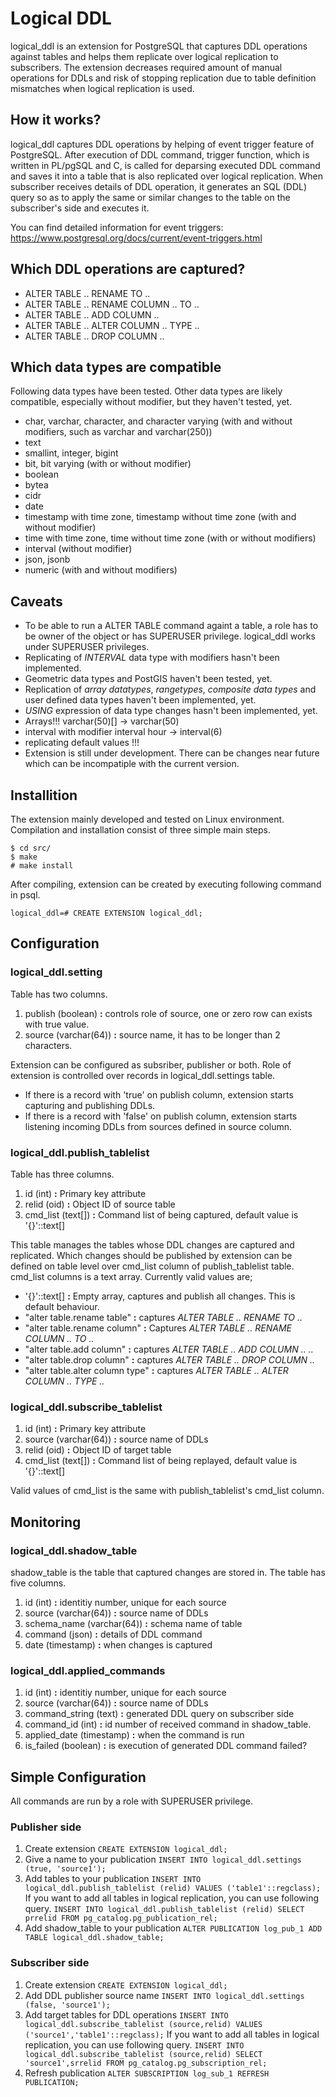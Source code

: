 # Logical DDL
logical_ddl is an extension for PostgreSQL that captures DDL operations against tables and helps them replicate over logical replication to subscribers. The extension decreases required amount of manual operations for DDLs and risk of stopping replication due to table definition mismatches when logical replication is used.

## How it works?
logical_ddl captures DDL operations by helping of event trigger feature of PostgreSQL. After execution of DDL command, trigger function, which is written in PL/pgSQL and C, is called for deparsing executed DDL command and saves it into a table that is also replicated over logical replication. When subscriber receives details of DDL operation, it generates an SQL (DDL) query so as to apply the same or similar changes to the table on the subscriber's side and executes it.

You can find detailed information for event triggers: https://www.postgresql.org/docs/current/event-triggers.html

## Which DDL operations are captured?
* ALTER TABLE .. RENAME TO ..
* ALTER TABLE .. RENAME COLUMN .. TO ..
* ALTER TABLE .. ADD COLUMN ..
* ALTER TABLE .. ALTER COLUMN .. TYPE ..
* ALTER TABLE .. DROP COLUMN ..

## Which data types are compatible
Following data types have been tested. Other data types are likely compatible, especially without modifier, but they haven't tested, yet.
* char, varchar, character, and character varying (with and without modifiers, such as varchar and varchar(250))
* text
* smallint, integer, bigint
* bit, bit varying (with or without modifier)
* boolean
* bytea
* cidr
* date
* timestamp with time zone, timestamp without time zone (with and without modifier)
* time with time zone, time without time zone (with or without modifiers)
* interval (without modifier)
* json, jsonb
* numeric (with and without modifiers)

## Caveats
* To be able to run a ALTER TABLE command againt a table, a role has to be owner of the object or has SUPERUSER privilege. logical_ddl works under SUPERUSER privileges.
* Replicating of *INTERVAL* data type with modifiers hasn't been implemented.
* Geometric data types and PostGIS haven't been tested, yet.
* Replication of *array datatypes*, *rangetypes*, *composite data types* and user defined data types haven't been implemented, yet.
* *USING* expression of data type changes hasn't been implemented, yet.
* Arrays!!! varchar(50)[] -> varchar(50)
* interval with modifier interval hour -> interval(6)
* replicating default values !!!
* Extension is still under development. There can be changes near future which can be incompatiple with the current version.

## Installition
The extension mainly developed and tested on Linux environment. Compilation and installation consist of three simple main steps.

```
$ cd src/
$ make
# make install
```

After compiling, extension can be created by executing following command in psql.
```
logical_ddl=# CREATE EXTENSION logical_ddl;
```

## Configuration
### logical_ddl.setting
Table has two columns.
1. publish (boolean) **:** controls role of source, one or zero row can exists with true value.
1. source (varchar(64)) **:** source name, it has to be longer than 2 characters.

Extension can be configured as subsriber, publisher or both. Role of extension is controlled over records in logical_ddl.settings table.
* If there is a record with 'true' on publish column, extension starts capturing and publishing DDLs.
* If there is a record with 'false' on publish column, extension starts listening incoming DDLs from sources defined in source column.

### logical_ddl.publish_tablelist
Table has three columns.
1. id (int) **:** Primary key attribute
1. relid (oid) **:** Object ID of source table
1. cmd_list (text[]) **:** Command list of being captured, default value is '{}'::text[]

This table manages the tables whose DDL changes are captured and replicated. Which changes should be published by extension can be defined on table level over cmd_list column of publish_tablelist table. cmd_list columns is a text array. Currently valid values are;
* '{}'::text[] **:** Empty array, captures and publish all changes. This is default behaviour.
* "alter table.rename table" **:** captures *ALTER TABLE .. RENAME TO ..*
* "alter table.rename column" **:** Captures *ALTER TABLE .. RENAME COLUMN .. TO ..*
* "alter table.add column" **:** captures *ALTER TABLE .. ADD COLUMN .. ..*
* "alter table.drop column" **:** captures *ALTER TABLE .. DROP COLUMN ..*
* "alter table.alter column type" **:** captures *ALTER TABLE .. ALTER COLUMN .. TYPE ..*

### logical_ddl.subscribe_tablelist
1. id (int) **:** Primary key attribute
1. source (varchar(64)) **:** source name of DDLs
1. relid (oid) **:** Object ID of target table
1. cmd_list (text[]) **:** Command list of being replayed, default value is '{}'::text[]

Valid values of cmd_list is the same with publish_tablelist's cmd_list column.

## Monitoring
### logical_ddl.shadow_table
shadow_table is the table that captured changes are stored in. The table has five columns.
1. id (int) **:** identitiy number, unique for each source 
1. source (varchar(64)) **:** source name of DDLs
1. schema_name (varchar(64)) **:** schema name of table
1. command (json) **:** details of DDL command
1. date (timestamp) **:** when changes is captured

### logical_ddl.applied_commands
1. id (int) **:** identitiy number, unique for each source 
1. source (varchar(64)) **:** source name of DDLs
1. command_string (text) **:** generated DDL query on subscriber side
1. command_id (int) **:** id number of received command in shadow_table.
1. applied_date (timestamp) **:** when the command is run
1. is_failed (boolean) **:** is execution of generated DDL command failed?

## Simple Configuration
All commands are run by a role with SUPERUSER privilege.
### Publisher side
1. Create extension
    `CREATE EXTENSION logical_ddl;`
1. Give a name to your publication
    `INSERT INTO logical_ddl.settings (true, 'source1');`
1. Add tables to your publication
    `INSERT INTO logical_ddl.publish_tablelist (relid) VALUES ('table1'::regclass);`
    If you want to add all tables in logical replication, you can use following query.
    `INSERT INTO logical_ddl.publish_tablelist (relid) SELECT prrelid FROM pg_catalog.pg_publication_rel;`
1. Add shadow_table to your publication
    `ALTER PUBLICATION log_pub_1 ADD TABLE logical_ddl.shadow_table;`
    
### Subscriber side
1. Create extension
    `CREATE EXTENSION logical_ddl;`
1. Add DDL publisher source name
    `INSERT INTO logical_ddl.settings (false, 'source1');`
1. Add target tables for DDL operations
    `INSERT INTO logical_ddl.subscribe_tablelist (source,relid) VALUES ('source1','table1'::regclass);`
    If you want to add all tables in logical replication, you can use following query.
    `INSERT INTO logical_ddl.subscribe_tablelist (source,relid) SELECT 'source1',srrelid FROM pg_catalog.pg_subscription_rel;`
1. Refresh publication
    `ALTER SUBSCRIPTION log_sub_1 REFRESH PUBLICATION;`
